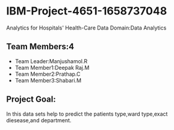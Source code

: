 # IBM-Project-4651-1658737048
Analytics for Hospitals' Health-Care Data
Domain:Data Analytics

## Team Members:4
- Team Leader:Manjushamol.R
- Team Member1:Deepak Raj.M
- Team Member2:Prathap.C
- Team Member3:Shabari.M

## Project Goal:
In this data sets help to predict the patients type,ward type,exact diesease,and department.
